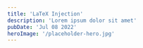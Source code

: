 ```yaml
---
title: 'LaTeX Injection'
description: 'Lorem ipsum dolor sit amet'
pubDate: 'Jul 08 2022'
heroImage: '/placeholder-hero.jpg'
---
```


